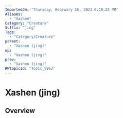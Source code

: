 ```yaml
---
ImportedOn: "Thursday, February 16, 2023 6:10:23 PM"
Aliases:
  - "Xashen"
Category: "Creature"
Suffix: "jing"
Tags:
  - "Category/Creature"
parent:
  - "Xashen (jing)"
up:
  - "Xashen (jing)"
prev:
  - "Xashen (jing)"
RWtopicId: "Topic_9963"
---
```

# Xashen (jing)
## Overview

